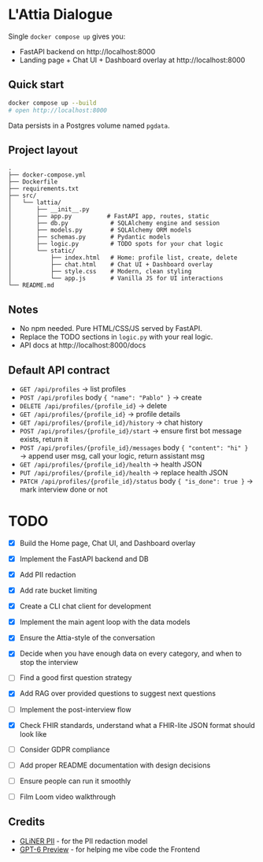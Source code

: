 # L'Attia Dialogue

Single `docker compose up` gives you:
- FastAPI backend on http://localhost:8000
- Landing page + Chat UI + Dashboard overlay at http://localhost:8000

## Quick start

```bash
docker compose up --build
# open http://localhost:8000
```

Data persists in a Postgres volume named `pgdata`.

## Project layout

```
.
├── docker-compose.yml
├── Dockerfile
├── requirements.txt
├── src/
│   └── lattia/
│       ├── __init__.py
│       ├── app.py          # FastAPI app, routes, static
│       ├── db.py            # SQLAlchemy engine and session
│       ├── models.py        # SQLAlchemy ORM models
│       ├── schemas.py       # Pydantic models
│       ├── logic.py         # TODO spots for your chat logic
│       └── static/
│           ├── index.html   # Home: profile list, create, delete
│           ├── chat.html    # Chat UI + Dashboard overlay
│           ├── style.css    # Modern, clean styling
│           └── app.js       # Vanilla JS for UI interactions
└── README.md
```

## Notes

- No npm needed. Pure HTML/CSS/JS served by FastAPI.
- Replace the TODO sections in `logic.py` with your real logic.
- API docs at http://localhost:8000/docs

## Default API contract

- `GET /api/profiles` → list profiles
- `POST /api/profiles` body `{ "name": "Pablo" }` → create
- `DELETE /api/profiles/{profile_id}` → delete
- `GET /api/profiles/{profile_id}` → profile details
- `GET /api/profiles/{profile_id}/history` → chat history
- `POST /api/profiles/{profile_id}/start` → ensure first bot message exists, return it
- `POST /api/profiles/{profile_id}/messages` body `{ "content": "hi" }` → append user msg, call your logic, return assistant msg
- `GET /api/profiles/{profile_id}/health` → health JSON
- `PUT /api/profiles/{profile_id}/health` → replace health JSON
- `PATCH /api/profiles/{profile_id}/status` body `{ "is_done": true }` → mark interview done or not


# TODO
- [x] Build the Home page, Chat UI, and Dashboard overlay
- [x] Implement the FastAPI backend and DB
- [x] Add PII redaction
- [x] Add rate bucket limiting
- [x] Create a CLI chat client for development
- [x] Implement the main agent loop with the data models
- [x] Ensure the Attia-style of the conversation
- [x] Decide when you have enough data on every category, and when to stop the interview
- [ ] Find a good first question strategy
- [x] Add RAG over provided questions to suggest next questions
- [ ] Implement the post-interview flow
- [x] Check FHIR standards, understand what a FHIR-lite JSON format should look like
- [ ] Consider GDPR compliance
- [ ] Add proper README documentation with design decisions
- [ ] Ensure people can run it smoothly
- [ ] Film Loom video walkthrough


## Credits
- [GLiNER PII](https://huggingface.co/urchade/gliner_multi_pii-v1) - for the PII redaction model
- [GPT-6 Preview](https://www.youtube.com/watch?v=xvFZjo5PgG0) - for helping me vibe code the Frontend
